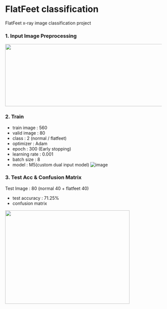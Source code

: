 # FlatFeet classification
FlatFeet x-ray image classification project
### 1. Input Image Preprocessing
 <img src="https://user-images.githubusercontent.com/87134443/190317108-bf064471-a59e-4015-8cfe-09933a446341.jpg" width="600" height="200"/>

### 2. Train
- train image : 560
- valid image : 80
- class : 2 (normal / flatfeet)
- optimizer : Adam
- epoch : 300 (Early stopping)
- learning rate : 0.001
- batch size : 8
- model : M5(custom dual input model)
 ![image](https://user-images.githubusercontent.com/87134443/190319163-dc0cef83-ea7f-4b54-81ec-17709dc8f03a.png)
### 3. Test Acc & Confusion Matrix
Test Image : 80 (normal 40 + flatfeet 40)
- test accuracy : 71.25%
- confusion matrix
 <img src="https://user-images.githubusercontent.com/87134443/190314993-27daa09b-d934-487f-9aec-a23ad0cc6bed.png" width="400" height="300"/>

